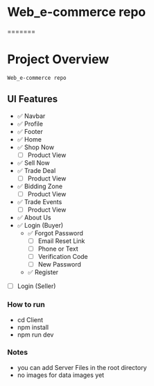 
# Web_e-commerce repo

=======

# Project Overview

    Web_e-commerce repo

## UI Features

- ✅ Navbar
- ✅ Profile
- ✅ Footer
- ✅ Home
- ✅ Shop Now
  - [ ] Product View
- ✅ Sell Now
- ✅ Trade Deal
  - [ ] Product View
- ✅ Bidding Zone
  - [ ] Product View
- ✅ Trade Events
  - [ ] Product View
- ✅ About Us
- ✅ Login (Buyer)
  - ✅ Forgot Password
    - [ ] Email Reset Link
    - [ ] Phone or Text
    - [ ] Verification Code
    - [ ] New Password
  - ✅ Register
- [ ] Login (Seller)

### How to run

- cd Client
- npm install
- npm run dev

### Notes

- you can add Server Files in the root directory
- no images for data images yet

